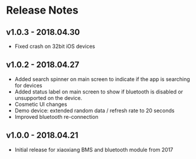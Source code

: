 # Release Notes

## v1.0.3 - 2018.04.30
- Fixed crash on 32bit iOS devices


## v1.0.2 - 2018.04.27
- Added search spinner on main screen to indicate if the app is searching for devices
- Added status label on main screen to show if bluetooth is disabled or unsupported on the device.
- Cosmetic UI changes
- Demo device: extended random data / refresh rate to 20 seconds
- Improved bluetooth re-connection


## v1.0.0 - 2018.04.21
- Initial release for xiaoxiang BMS and bluetooth module from 2017
